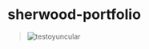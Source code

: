 # sherwood-portfolio

> <img src= "https://cdn.discordapp.com/attachments/880926346824515667/880930345095163984/site.png" alt= "testoyuncular"> 

